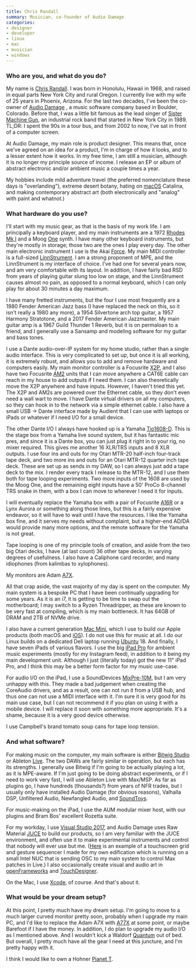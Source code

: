 ```yaml
---
title: Chris Randall
summary: Musician, co-founder of Audio Damage 
categories:
- designer
- developer
- linux 
- mac
- musician
- windows
---
```


### Who are you, and what do you do?

My name is [Chris Randall](https://twitter.com/Chris_Randall "Chris' Twitter account."). I was born in Honolulu, Hawaii in 1968, and raised in equal parts New York City and rural Oregon. I currently live with my wife of 25 years in Phoenix, Arizona. For the last two decades, I've been the co-owner of [Audio Damage](https://www.audiodamage.com/ "Chris' music software company.") , a music software company based in Boulder, Colorado. Before that, I was a little bit famous as the lead singer of [Sister Machine Gun](https://en.wikipedia.org/wiki/Sister_Machine_Gun "The Wikipedia entry for Sister Machine Gun."), an industrial rock band that started in New York City in 1989. TL;DR: I spent the 90s in a tour bus, and from 2002 to now, I've sat in front of a computer screen. 

At Audio Damage, my main role is product designer. This means that, once we've agreed on an idea for a product, I'm in charge of how it looks, and to a lesser extent how it works. In my free time, I am still a musician, although it is no longer my principle source of income. I release an EP or album of abstract electronic and/or ambient music a couple times a year.

My hobbies include mild adventure travel (the preferred nomenclature these days is "overlanding"), extreme desert botany, hating on [macOS][] Catalina, and making contemporary abstract art (both electronically and "analog" with paint and whatnot.) 

### What hardware do you use?

I'll start with my music gear, as that is the basis of my work life. I am principally a keyboard player, and my main instruments are a 1972 [Rhodes Mk I][rhodes-mk-i] and a Moog [One][one.6] synth. I have many other keyboard instruments, but they're mostly in storage; those two are the ones I play every day. The other main electronic instrument I use is the Akai [Force][]. My main MIDI controller is a full-sized [LinnStrument][]. I am a strong proponent of MPE, and the LinnStrument is my interface of choice. I've had one for several years now, and am very comfortable with its layout. In addition, I have fairly bad RSD from years of playing guitar slung too low on stage, and the LinnStrument causes almost no pain, as opposed to a normal keyboard, which I can only play for about 30 minutes a day maximum. 

I have many fretted instruments, but the four I use most frequently are a 1980 Fender American Jazz bass (I have replaced the neck on this, so it isn't really a 1980 any more), a 1954 Silvertone arch top guitar, a 1957 Harmony Stratotone, and a 2017 Fender American Jazzmaster. My main guitar amp is a 1967 Guild Thunder 1 Reverb, but it is on permaloan to a friend, and I generally use a Sansamp and modeling software for my guitar and bass tones. 

I use a Dante audio-over-IP system for my home studio, rather than a single audio interface. This is very complicated to set up, but once it is all working, it is extremely robust, and allows you to add and remove hardware and computers easily. My main monitor controller is a Focusrite [X2P][rednet-x2p], and I also have two Focusrite [AM2][rednet-am2] units that I can move anywhere a CAT6E cable can reach in my house to add outputs if I need them. I can also theoretically move the X2P anywhere and have inputs. However, I haven't tried this yet. The X2P and AM2s are powered over the Ethernet cable, so they don't even need a wall wart to move. I have Dante virtual drivers on all my computers, so they can hook in to the network via a simple ethernet cable. I also have a small USB -> Dante interface made by Audient that I can use with laptops or iPads or whatever if I need I/O for a small device.

The other Dante I/O I always have hooked up is a Yamaha [Tio1608-D][]. This is the stage box from a Yamaha live sound system, but it has fantastic mic pres, and since it is a Dante box, you can just plug it right in to your rig, no mixer required. This gives me another 16 XLR/TRS inputs and 8 XLR outputs. I use four ins and outs for my Otari MTR-20 half-inch four-track tape deck, and two more ins and outs for an Otari MTR-12 quarter inch tape deck. These are set up as sends in my DAW, so I can always just add a tape deck to the mix. I render every track I release to the MTR-12, and I use them both for tape looping experiments. Two more inputs of the 1608 are used by the Moog One, and the remaining eight inputs have a 50' ProCo 8-channel TRS snake in them, with a box I can move to wherever I need it for inputs. 

I will eventually replace the Yamaha box with a pair of Focusrite [A16R][rednet-a16r] or a Lynx Aurora or something along those lines, but this is a fairly expensive endeavor, so it will have to wait until I have the resources. I like the Yamaha box fine, and it serves my needs without complaint, but a higher-end AD/DA would provide many more options, and the remote software for the Yamaha is not great. 

Tape looping is one of my principle tools of creation, and aside from the two big Otari decks, I have (at last count) 36 other tape decks, in varying degrees of usefulness. I also have a Caliphone card recorder, and many idiophones (from kalimbas to xylophones). 

My monitors are Adam [A7X][].

All that crap aside, the vast majority of my day is spent on the computer. My main system is a bespoke PC that I have been continually upgrading for some years. As it is an i7, it is getting to be time to swap out the motherboard; I may switch to a Ryzen Threadripper, as these are known to be very fast at compiling, which is my main bottleneck. It has 64GB of DRAM and 2TB of NVMe drive.

 I also have a current generation [Mac Mini][mac-mini], which I use to build our Apple products (both macOS and [iOS][]). I do not use this for music at all. I do our Linux builds on a dedicated Dell laptop running [Ubuntu][] 18. And finally, I have seven iPads of various flavors. I use the big [iPad Pro][ipad-pro] for ambient music experiments (mostly for my Instagram feed), in addition to it being my main development unit. Although I just (literally today) got the new 11" iPad Pro, and I think this may be a better form factor for my music use-case. 

For audio I/O on the iPad, I use a SoundDevices [MixPre-10M][], but I am very unhappy with this. They made a bad judgement when creating the CoreAudio drivers, and as a result, one can not run it from a USB hub, and thus one can not use a MIDI interface with it. I'm sure it is very good for its main use case, but I can not recommend it if you plan on using it with a mobile device. I will replace it soon with something more appropriate. It's a shame, because it is a very good device otherwise. 

I use Campbell's brand tomato soup cans for tape loop tension. 

### And what software?

For making music on the computer, my main software is either [Bitwig Studio][bitwig-studio] or Ableton [Live][]. The two DAWs are fairly similar in operation, but each has its strengths. I generally use Bitwig if I'm going to be actually playing a lot, as it is MPE-aware. If I'm just going to be doing abstract experiments, or if I need to work very fast, I will use Ableton Live with Max/MSP. As far as plugins go, I have hundreds (thousands?) from years of NFR trades, but I usually only have installed Audio Damage (for obvious reasons), Valhalla DSP, Unfiltered Audio, Newfangled Audio, and [SoundToys][]. 

For music-making on the iPad, I use the AUM modular mixer host, with our plugins and Bram Bos' excellent Rozetta suite. 

For my workday, I use [Visual Studio 2017][visual-studio], and Audio Damage uses Raw Material [JUCE][] to build our products, so I am very familiar with the JUCE environment, and often use it to make experimental instruments and control that nobody will ever use but me. ([Here](https://www.youtube.com/watch?v=EoocQlvxz70 "Chris' YouTube video of his music UI.") is an example of a touchscreen grid and gesture sequencer I made for my own edification which is running on a small Intel NUC that is sending OSC to my main system to control Max patches in Live.) I also occasionally create visual and audio art in [openFrameworks][] and [TouchDesigner][]. 

On the Mac, I use [Xcode][], of course. And that's about it.

### What would be your dream setup?

At this point, I pretty much have my dream setup. I'm going to move to a much larger curved monitor pretty soon, probably when I upgrade my main PC, and I'd like to replace the Adam A7X with [A77X][] at some point, or maybe Barefoot if I have the money. In addition, I do plan to upgrade my audio I/O as I mentioned above. And I wouldn't kick a Waldorf [Quantum][quantum.2] out of bed. But overall, I pretty much have all the gear I need at this juncture, and I'm pretty happy with it. 

I think I would like to own a Hohner [Pianet T][pianet-t].

[a77x]: https://www.adam-audio.com/en/ax-series/a77x/ "Studio monitor speakers."
[a7x]: https://www.adam-audio.com/en/ax-series/a7x/ "Studio monitor speakers."
[bitwig-studio]: https://www.bitwig.com/en/bitwig-studio.html "Digital audio workstation software."
[force]: https://force.akaipro.com/ "A music production and DJ system."
[ios]: https://www.apple.com/ios/ios-10/ "A mobile operating system."
[ipad-pro]: https://en.wikipedia.org/wiki/IPad_Pro "An iOS tablet."
[juce]: https://juce.com/ "A C++ framework."
[linnstrument]: http://www.rogerlinndesign.com/linnstrument.html "A unique MIDI controller."
[live]: https://www.ableton.com/en/live/ "Musical creation software."
[mac-mini]: https://www.apple.com/mac-mini/ "A small desktop computer."
[macos]: https://en.wikipedia.org/wiki/MacOS "An operating system for Mac hardware."
[mixpre-10m]: https://www.sounddevices.com/product/mixpre-10m/ "A USB audio interface."
[one.6]: https://www.moogmusic.com/products/moog-one "A synthesiser."
[openframeworks]: http://openframeworks.cc "A C++ library for creative projects."
[pianet-t]: https://en.wikipedia.org/wiki/Pianet#Pianet_T "A electro-mechanical piano."
[quantum.2]: https://waldorfmusic.com/en/quantum "A synthesiser."
[rednet-a16r]: https://pro.focusrite.com/category/audiooverip/item/rednet-a16r "A Dante I/O audio interface."
[rednet-am2]: https://pro.focusrite.com/category/audiooverip/item/rednet-am2 "A Power Over Ethernet output device."
[rednet-x2p]: https://pro.focusrite.com/category/audiooverip/item/rednet-x2p "A Dante audio interface."
[rhodes-mk-i]: https://en.wikipedia.org/wiki/Rhodes_piano#Later_models "A music keyboard."
[soundtoys]: https://www.soundtoys.com/ "A collection of audio plugins."
[tio1608-d]: https://usa.yamaha.com/products/proaudio/interfaces/tio1608-d/index.html "A music I/O rack."
[touchdesigner]: https://derivative.ca/product "Visual development software."
[ubuntu]: https://www.ubuntu.com/ "A Unix distribution."
[visual-studio]: http://www.visualstudio.com "A Windows development environment."
[xcode]: https://en.wikipedia.org/wiki/Xcode "An IDE for Mac developers."
